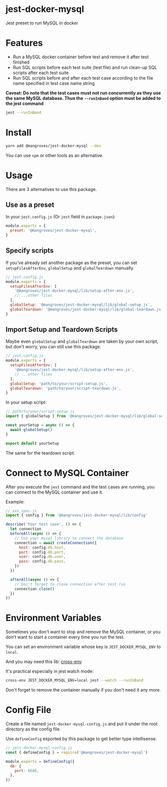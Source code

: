 # jest-docker-mysql

Jest preset to run MySQL in docker

# Features

- Run a MySQL docker container before test and remove it after test finished
- Run SQL scripts before each test suite (test file) and run clean-up SQL scripts after each test suite
- Run SQL scripts before and after each test case according to the file name specified in test case name string

**Caveat: Do note that the test cases must not run concurrently as they use the same MySQL database. Thus the `--runInBand` option must be added to the jest command**

```bash
jest --runInBand
```

# Install

```bash
yarn add @mangroves/jest-docker-mysql --dev
```

You can use `npm` or other tools as an alternative.

# Usage

There are 3 alternatives to use this package.

## Use as a preset

In your `jest.config.js` (Or `jest` field in `package.json`):

```javascript
module.exports = {
  preset: '@mangroves/jest-docker-mysql',
}
```

## Specify scripts

If you've already set another package as the preset, you can set `setupFilesAfterEnv`, `globalSetup` and `globalTeardown` manually.

```javascript
// jest.config.js
module.exports = {
  setupFilesAfterEnv: [
    '@mangroves/jest-docker-mysql/lib/setup-after-env.js',
    // ...other files
  ],
  globalSetup: '@mangroves/jest-docker-mysql/lib/global-setup.js',
  globalTeardown: '@mangroves/jest-docker-mysql/lib/global-teardown.js',
}
```

## Import Setup and Teardown Scripts

Maybe even `globalSetup` and `globalTeardown` are taken by your own script, but don't worry, you can still use this package.

```javascript
// jest.config.js
module.exports = {
  setupFilesAfterEnv: [
    '@mangroves/jest-docker-mysql/lib/setup-after-env.js',
    // ...other files
  ],
  globalSetup: 'path/to/your/script-setup.js',
  globalTeardown: 'path/to/your/script-teardown.js',
}
```

In your setup script:

```javascript
// path/to/your/script-setup.js
import { globalSetup } from '@mangroves/jest-docker-mysql/lib/global-setup.js'

const yourSetup = async () => {
  await globalSetup()
}

export default yourSetup
```

The same for the teardown script.

# Connect to MySQL Container

After you execute the `jest` command and the test cases are running, you can connect to the MySQL container and use it.

Example:

```javascript
// xxx.spec.js
import { config } from '@mangroves/jest-docker-mysql/lib/config'

describe('Your test case', () => {
  let connection
  beforeAll(async () => {
    // Use your mysql library to connect the database
    connection = await createConnection({
      host: config.db.host,
      port: config.db.port,
      user: config.db.user,
      pass: config.db.pass,
    })
  })

  afterAll(async () => {
    // Don't forget to close connection after test run
    connection.close()
  })
})
```

# Environment Variables

Sometimes you don't want to stop and remove the MySQL container, or you don't want to start a container every time you run the test.

You can set an environment variable whose key is `JEST_DOCKER_MYSQL_ENV` to `local`.

And you may need this lib: [cross-env](https://github.com/kentcdodds/cross-env)

It's practical especially in jest watch mode:

```bash
cross-env JEST_DOCKER_MYSQL_ENV=local jest --watch --runInBand
```

Don't forget to remove the container manually if you don't need it any more.

# Config File

Create a file named `jest-docker-mysql-config.js` and put it under the root directory as the config file.

Use `defineConfig` exported by this package to get better type intellisense.

```javascript
// jest-docker-mysql-config.js
const { defineConfig } = require('@mangroves/jest-docker-mysql')

module.exports = defineConfig({
  db: {
    port: 6666,
  },
})
```
